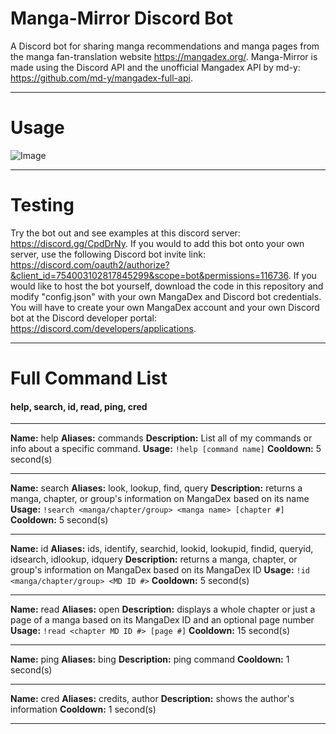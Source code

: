 # Manga-Mirror Discord Bot
A Discord bot for sharing manga recommendations and manga pages from the manga fan-translation website https://mangadex.org/. Manga-Mirror is made using the Discord API and the unofficial Mangadex API by md-y: https://github.com/md-y/mangadex-full-api.

------------
# Usage
![Image](https://i.imgur.com/50Kggas.png)



------------
# Testing
Try the bot out and see examples at this discord server: https://discord.gg/CpdDrNy.
If you would to add this bot onto your own server, use the following Discord bot invite link: https://discord.com/oauth2/authorize?&client_id=754003102817845299&scope=bot&permissions=116736.
If you would like to host the bot yourself, download the code in this repository and modify "config.json" with your own MangaDex and Discord bot credentials. You will have to create your own MangaDex account and your own Discord bot at the Discord developer portal: https://discord.com/developers/applications.

------------
# Full Command List

#### help, search, id, read, ping, cred

------------
**Name:** help
**Aliases:** commands
**Description:** List all of my commands or info about a specific command.
**Usage:** `!help [command name]`
**Cooldown:** 5 second(s)

------------
**Name:** search
**Aliases:** look, lookup, find, query
**Description:** returns a manga, chapter, or group's information on MangaDex based on its name
**Usage:** `!search <manga/chapter/group> <manga name> [chapter #]`
**Cooldown:** 5 second(s)

------------
**Name:** id
**Aliases:** ids, identify, searchid, lookid, lookupid, findid, queryid, idsearch, idlookup, idquery
**Description:** returns a manga, chapter, or group's information on MangaDex based on its MangaDex ID
**Usage:** `!id <manga/chapter/group> <MD ID #>`
**Cooldown:** 5 second(s)

------------
**Name:** read
**Aliases:** open
**Description:** displays a whole chapter or just a page of a manga based on its MangaDex ID and an optional page number
**Usage:** `!read <chapter MD ID #> [page #]`
**Cooldown:** 15 second(s)

------------
**Name:** ping
**Aliases:** bing
**Description:** ping command
**Cooldown:** 1 second(s)

------------
**Name:** cred
**Aliases:** credits, author
**Description:** shows the author's information
**Cooldown:** 1 second(s)

------------

